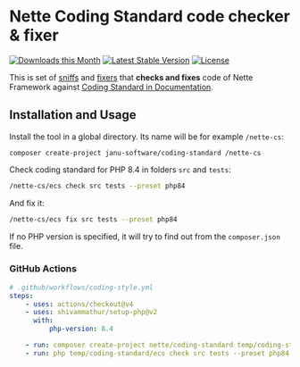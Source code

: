 # Nette Coding Standard code checker & fixer

[![Downloads this Month](https://img.shields.io/packagist/dm/janu-software/coding-standard.svg)](https://packagist.org/packages/janu-software/coding-standard)
[![Latest Stable Version](https://img.shields.io/packagist/v/janu-software/coding-standard.svg)](https://github.com/janu-software/coding-standard/releases)
[![License](https://img.shields.io/badge/license-MIT-blue.svg)](/LICENSE)


This is set of [sniffs](https://github.com/squizlabs/PHP_CodeSniffer) and [fixers](https://github.com/FriendsOfPHP/PHP-CS-Fixer) that **checks and fixes** code of Nette Framework against [Coding Standard in Documentation](https://doc.nette.org/en/contributing/coding-standard).


## Installation and Usage

Install the tool in a global directory. Its name will be for example `/nette-cs`:

```
composer create-project janu-software/coding-standard /nette-cs
```

Check coding standard for PHP 8.4 in folders `src` and `tests`:

```bash
/nette-cs/ecs check src tests --preset php84
```

And fix it:

```bash
/nette-cs/ecs fix src tests --preset php84
```

If no PHP version is specified, it will try to find out from the `composer.json` file.


### GitHub Actions

```yaml
# .github/workflows/coding-style.yml
steps:
    - uses: actions/checkout@v4
    - uses: shivammathur/setup-php@v2
      with:
          php-version: 8.4

    - run: composer create-project nette/coding-standard temp/coding-standard
    - run: php temp/coding-standard/ecs check src tests --preset php84

```
